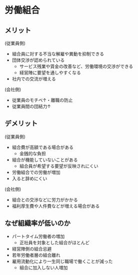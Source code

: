 # 労働組合
## メリット
(従業員側)
- 組合員に対する不当な解雇や異動を抑制できる
- 団体交渉が認められている
  - サービス残業や賃金の改善など、労働環境の交渉ができる
  - 経営陣に要望を通しやすくなる
- 社内での交流が増える

(会社側)
- 従業員のモチベ↑・離職の防止
- 従業員間の団結力↑
## デメリット
(従業員側)
- 組合費が高額である場合がある
  - 金銭的な負担
- 組合が機能していないことがある
  - 組合員が希望する要望が反映されにくい
- 労働組合での労働が増加
- 入ると辞めにくい

(会社側)
- 組合との交渉などに労力がかかる
- 福利厚生費や人件費などが増える場合がある
## なぜ組織率が低いのか
- パートタイム労働者の増加
  - 正社員を対象とした組合がほとんど
- 経営陣側の組合忌避
- 若年労働者層の組合離れ
- 雇用流動化により一生同じ職場で働くことが減った
  - 組合に加入しない人増加